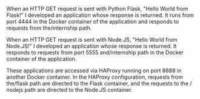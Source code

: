 When an HTTP GET request is sent with Python Flask, "Hello World from Flask!" I developed an application whose response is returned. It runs from port 4444 in the Docker container of the application and responds to requests from the/internship path.

When an HTTP GET request is sent with Node.JS, "Hello World from Node.JS!" I developed an application whose response is returned. It responds to requests from port 5555 and/internship path in the Docker container of the application.

These applications are accessed via HAProxy running on port 8888 in another Docker container. In the HAProxy configuration, requests from the/flask path are directed to the Flask container, and the requests to the / nodejs path are directed to the Node.JS container.
